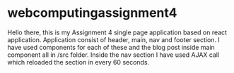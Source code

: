# webcomputingassignment4

Hello there, this is my Assignment 4 single page application based on react application. Application consist of header, main, nav and footer section.
I have used components for each of these and the blog post inside main component all in /src folder. Inside the nav section I have used AJAX call which reloaded the section in every 60 seconds. 
